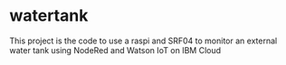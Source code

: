 # watertank

This project is the code to use a raspi and SRF04 to monitor an external water tank using NodeRed and Watson IoT on IBM Cloud
